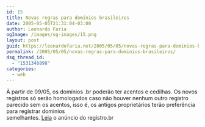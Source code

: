 ```yaml
---
id: 15
title: Novas regras para domínios brasileiros
date: 2005-05-05T21:31:04-03:00
author: Leonardo Faria
ogImage: /images/og-images/15.png
layout: post
guid: https://leonardofaria.net/2005/05/05/novas-regras-para-dominios-brasileiros/
permalink: /2005/05/05/novas-regras-para-dominios-brasileiros/
dsq_thread_id:
  - "1531348898"
categories:
  - web
---
```

À partir de 09/05, os domínios .br poderão ter acentos e cedilhas. Os novos registros só serão homologados caso não houver nenhum outro registro parecido sem os acentos, isso é, os antigos proprietários terão preferência para registrar domínios  
semelhantes. [Leia](http://registro.br/anuncios/20050504.html) o anúncio do registro.br
